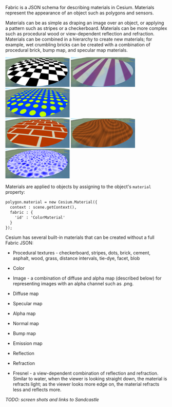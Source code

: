 Fabric is a JSON schema for describing materials in Cesium.  Materials represent the appearance of an object such as polygons and sensors.

Materials can be as simple as draping an image over an object, or applying a pattern such as stripes or a checkerboard.  Materials can be more complex such as procedural wood or view-dependent reflection and refraction.  Materials can be combined in a hierarchy to create new materials; for example, wet crumbling bricks can be created with a combination of procedural brick, bump map, and specular map materials.

<img src="features/CheckerboardMaterial.png" width="200" height="92" alt="Checkerboard" />
<img src="features/VerticalStripeMaterial.png" width="200" height="92" alt="Vertical stripe" />
<img src="features/DotMaterial.png" width="200" height="92" alt="Dot" /><br />
<img src="features/BrickMaterial.png" width="200" height="92" alt="Brick" />
<img src="features/WoodMaterial.png" width="200" height="92" alt="Wood" />
<img src="features/FacetMaterial.png" width="200" height="92" alt="Facet" />

Materials are applied to objects by assigning to the object's `material` property:
````
polygon.material = new Cesium.Material({
  context : scene.getContext(),
  fabric : {
    'id' : 'ColorMaterial'
  }
});
````

Cesium has several built-in materials that can be created without a full Fabric JSON:

* Procedural textures - checkerboard, stripes, dots, brick, cement, asphalt, wood, grass, distance intervals, tie-dye, facet, blob

* Color
* Image - a combination of diffuse and alpha map (described below) for representing images with an alpha channel such as .png.

* Diffuse map
* Specular map
* Alpha map
* Normal map
* Bump map
* Emission map
* Reflection
* Refraction
* Fresnel - a view-dependent combination of reflection and refraction.  Similar to water, when the viewer is looking straight down, the material is refracts light; as the viewer looks more edge on, the material refracts less and reflects more.

_TODO: screen shots and links to Sandcastle_
